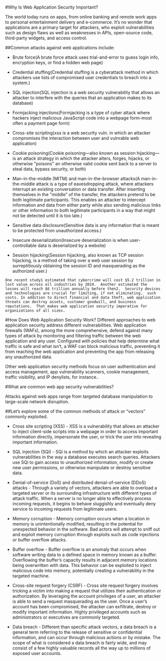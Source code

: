 #Why Is Web Application Security Important?

The world today runs on apps, from online banking and remote work apps to personal entertainment delivery and e-commerce. 
It’s no wonder that applications are a primary target for attackers, who exploit vulnerabilities such as design flaws 
as well as weaknesses in APIs, open-source code, third-party widgets, and access control.

##Common attacks against web applications include:

- Brute force(A brute force attack uses trial-and-error to guess login info, encryption keys, or find a hidden web page)




- Credential stuffing(Credential stuffing is a cyberattack method in which attackers use lists of compromised user credentials to breach into a system.)




- SQL injection(SQL injection is a web security vulnerability that allows an attacker to interfere with the queries that an application makes to its database)




- Formjacking injections(Formjacking is a type of cyber attack where hackers inject malicious JavaScript code into a webpage form–most often a payment page form)




- Cross-site scripting(xss is a web security vuln. in which an attacker compromises the interaction between user and vulnrable web application)




- Cookie poisoning(Cookie poisoning—also known as session hijacking—is an attack strategy in which the attacker alters, forges, hijacks, 
                   or otherwise "poisons" an otherwise valid cookie sent back to a server to steal data, bypass security, or both)



- Man-in-the-middle (MITM) and man-in-the-browser attacks(A man-in-the-middle attack is a type of eavesdropping attack, 
    where attackers interrupt an existing conversation or data transfer. 
    After inserting themselves in the "middle" of the transfer, the attackers pretend to be both legitimate participants. 
    This enables an attacker to intercept information and data from either party while also sending malicious links or other information to both 
    legitimate participants in a way that might not be detected until it is too late.)




-    Sensitive data disclosure(Sensitive data is any information that is meant to be protected from unauthorized access.)





-   Insecure deserialization(Insecure deserialization is when user-controllable data is deserialized by a website)




-   Session hijacking(Session hijacking, also known as TCP session hijacking,
                        is a method of taking over a web user session by surreptitiously obtaining
                        the session ID and masquerading as the authorized user.)

`One recent study1 estimated that cybercrime will cost $5.2 trillion in lost value across all industries by 2024. 
Another estimated the losses will reach $6 trillion annually before then2. 
Security devices and technologies are crucial for limiting, if not eliminating, 
such costs. In addition to direct financial and data theft, web application threats can destroy assets, customer goodwill, and business reputations. 
That makes web application security imperative for organizations of all sizes.`



#How Does Web Application Security Work?
Different approaches to web application security address different vulnerabilities. 
Web application firewalls (WAFs), among the more comprehensive, defend against many types of attack by monitoring 
and filtering traffic between the web application and any user. 
Configured with policies that help determine what traffic is safe and what isn’t, a WAF can block malicious traffic, 
preventing it from reaching the web application and preventing the app from releasing any unauthorized data.

Other web application security methods focus on user authentication and access management, app 
vulnerability scanners, cookie management, traffic visibility, and IP denylists, for instance..



#What are common web app security vulnerabilities?

Attacks against web apps range from targeted database manipulation to large-scale network disruption. 

##Let’s explore some of the common methods of attack or “vectors” commonly exploited.

- Cross site scripting (XSS) - 
 XSS is a vulnerability that allows an attacker to inject client-side scripts into a webpage in order to access important information directly, 
 impersonate the user, or trick the user into revealing important information.

- SQL injection (SQi) - 
SQi is a method by which an attacker exploits vulnerabilities in the way a database executes search queries. 
Attackers use SQi to gain access to unauthorized information, modify or create new user permissions, 
or otherwise manipulate or destroy sensitive data.

- Denial-of-service (DoS) and distributed denial-of-service 
  (DDoS) attacks - Through a variety of vectors, attackers are able to overload a targeted server or 
                    its surrounding infrastructure with different types of attack traffic. 
                    When a server is no longer able to effectively process incoming requests, 
                   it begins to behave sluggishly and eventually deny service to incoming requests from legitimate users.

- Memory corruption - 
Memory corruption occurs when a location in memory is unintentionally modified, 
resulting in the potential for unexpected behavior in the software. 
Bad actors will attempt to sniff out and exploit memory corruption through 
exploits such as code injections or buffer overflow attacks.

- Buffer overflow - 
Buffer overflow is an anomaly that occurs when software writing data to a defined space in memory known as a buffer. 
Overflowing the buffer’s capacity results in adjacent memory locations being overwritten with data. 
This behavior can be exploited to inject malicious code into memory, potentially creating a vulnerability in the targeted machine.

- Cross-site request forgery (CSRF) - 
Cross site request forgery involves tricking a victim into making a request that utilizes their authentication or authorization. 
By leveraging the account privileges of a user, an attacker is able to send a request masquerading as the user. 
Once a user’s account has been compromised, the attacker can exfiltrate, destroy or modify important information. 
Highly privileged accounts such as administrators or executives are commonly targeted.

- Data breach - 
Different than specific attack vectors, a data breach is a general term referring to the release of sensitive or 
confidential information, and can occur through malicious actions or by mistake. 
The scope of what is considered a data breach is fairly wide, and may consist of a few highly valuable records all the 
way up to millions of exposed user accounts.


